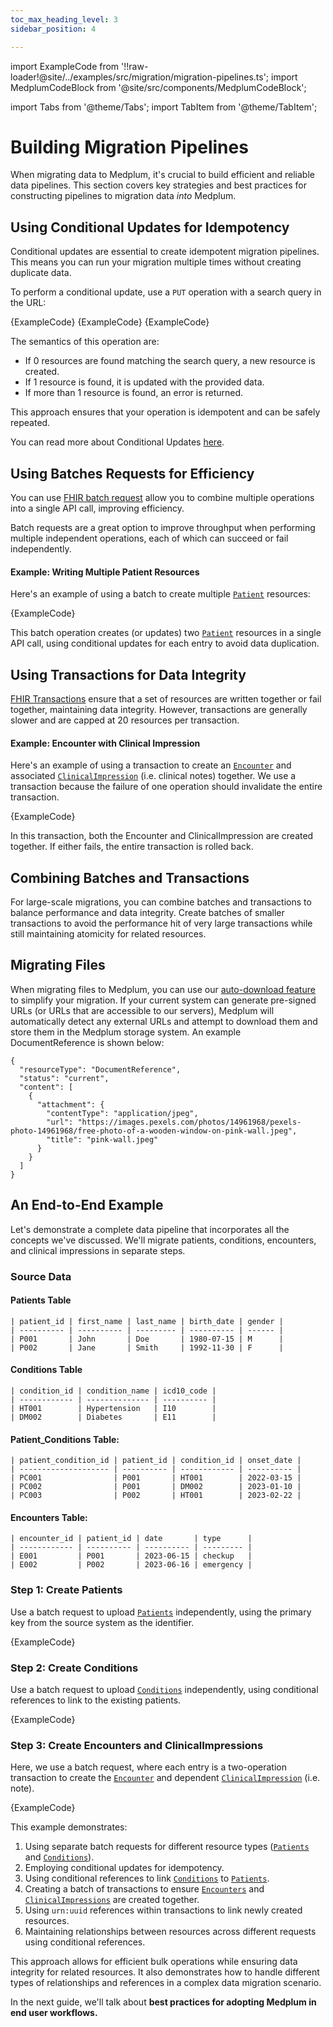 ```yaml
---
toc_max_heading_level: 3
sidebar_position: 4

---
```


import ExampleCode from '!!raw-loader!@site/../examples/src/migration/migration-pipelines.ts';
import MedplumCodeBlock from '@site/src/components/MedplumCodeBlock';

import Tabs from '@theme/Tabs';
import TabItem from '@theme/TabItem';

# Building Migration Pipelines

When migrating data to Medplum, it's crucial to build efficient and reliable data pipelines. This section covers key strategies and best practices for constructing pipelines to migration data _into_ Medplum.

[patient]: /docs/api/fhir/resources/patient
[condition]: /docs/api/fhir/resources/condition
[encounter]: /docs/api/fhir/resources/encounter
[clinicalimpression]: /docs/api/fhir/resources/clinicalimpression

## Using Conditional Updates for Idempotency

Conditional updates are essential to create idempotent migration pipelines. This means you can run your migration multiple times without creating duplicate data.

To perform a conditional update, use a `PUT` operation with a search query in the URL:

<Tabs groupId="language">
  <TabItem value="ts" label="TypeScript">
    <MedplumCodeBlock language="ts" selectBlocks="medplum-sdk-upsert">
      {ExampleCode}
    </MedplumCodeBlock>
  </TabItem>
  <TabItem value="curl" label="cURL">
    <MedplumCodeBlock language="bash" selectBlocks="curl-upsert">
      {ExampleCode}
    </MedplumCodeBlock>
  </TabItem>
  <TabItem value="cli" label="CLI">
    <MedplumCodeBlock language="bash" selectBlocks="medplum-cli-upsert">
      {ExampleCode}
    </MedplumCodeBlock>
  </TabItem>
</Tabs>

The semantics of this operation are:

- If 0 resources are found matching the search query, a new resource is created.
- If 1 resource is found, it is updated with the provided data.
- If more than 1 resource is found, an error is returned.

This approach ensures that your operation is idempotent and can be safely repeated.

You can read more about Conditional Updates [here](/docs/fhir-datastore/working-with-fhir#upsert).

## Using Batches Requests for Efficiency

You can use [FHIR batch request](/docs/fhir-datastore/fhir-batch-requests) allow you to combine multiple operations into a single API call, improving efficiency.

Batch requests are a great option to improve throughput when performing multiple independent operations, each of which can succeed or fail independently.

#### Example: Writing Multiple Patient Resources

Here's an example of using a batch to create multiple [`Patient`][patient] resources:

<MedplumCodeBlock language="ts" selectBlocks="create-patients-batch">
    {ExampleCode}
</MedplumCodeBlock>

This batch operation creates (or updates) two [`Patient`][patient] resources in a single API call, using conditional updates for each entry to avoid data duplication.

## Using Transactions for Data Integrity

[FHIR Transactions](/docs/fhir-datastore/fhir-batch-requests#internal-references) ensure that a set of resources are written together or fail together, maintaining data integrity. However, transactions are generally slower and are capped at 20 resources per transaction.

#### Example: Encounter with Clinical Impression

Here's an example of using a transaction to create an [`Encounter`][encounter] and associated [`ClinicalImpression`][clinicalimpression] (i.e. clinical notes) together. We use a transaction because the failure of one operation should invalidate the entire transaction.

<MedplumCodeBlock language="ts" selectBlocks="encounter-and-impression-transaction">
    {ExampleCode}
</MedplumCodeBlock>

In this transaction, both the Encounter and ClinicalImpression are created together. If either fails, the entire transaction is rolled back.

## Combining Batches and Transactions

For large-scale migrations, you can combine batches and transactions to balance performance and data integrity. Create batches of smaller transactions to avoid the performance hit of very large transactions while still maintaining atomicity for related resources.

## Migrating Files 

When migrating files to Medplum, you can use our [auto-download feature](https://www.medplum.com/docs/self-hosting/config-settings#autodownloadenabled) to simplify your migration. If your current system can generate pre-signed URLs (or URLs that are accessible to our servers), Medplum will automatically detect any external URLs and attempt to download them and store them in the Medplum storage system. An example DocumentReference is shown below: 

```
{
  "resourceType": "DocumentReference",
  "status": "current",
  "content": [
    {
      "attachment": {
        "contentType": "application/jpeg",
        "url": "https://images.pexels.com/photos/14961968/pexels-photo-14961968/free-photo-of-a-wooden-window-on-pink-wall.jpeg",
        "title": "pink-wall.jpeg"
      }
    }
  ]
}
```

## An End-to-End Example

Let's demonstrate a complete data pipeline that incorporates all the concepts we've discussed. We'll migrate patients, conditions, encounters, and clinical impressions in separate steps.

### Source Data

#### Patients Table

```
| patient_id | first_name | last_name | birth_date | gender |
| ---------- | ---------- | --------- | ---------- | ------ |
| P001       | John       | Doe       | 1980-07-15 | M      |
| P002       | Jane       | Smith     | 1992-11-30 | F      |
```

#### Conditions Table

```
| condition_id | condition_name | icd10_code |
| ------------ | -------------- | ---------- |
| HT001        | Hypertension   | I10        |
| DM002        | Diabetes       | E11        |
```

#### Patient_Conditions Table:

```
| patient_condition_id | patient_id | condition_id | onset_date |
| -------------------- | ---------- | ------------ | ---------- |
| PC001                | P001       | HT001        | 2022-03-15 |
| PC002                | P001       | DM002        | 2023-01-10 |
| PC003                | P002       | HT001        | 2023-02-22 |
```

#### Encounters Table:

```
| encounter_id | patient_id | date       | type      |
| ------------ | ---------- | ---------- | --------- |
| E001         | P001       | 2023-06-15 | checkup   |
| E002         | P002       | 2023-06-16 | emergency |
```

### Step 1: Create Patients

Use a batch request to upload [`Patients`][patient] independently, using the primary key from the source system as the identifier.

<MedplumCodeBlock language="ts" selectBlocks="create-patients-batch">
    {ExampleCode}
</MedplumCodeBlock>

### Step 2: Create Conditions

Use a batch request to upload [`Conditions`][condition] independently, using conditional references to link to the existing patients.

<MedplumCodeBlock language="ts" selectBlocks="create-conditions-batch">
    {ExampleCode}
</MedplumCodeBlock>

### Step 3: Create Encounters and ClinicalImpressions

Here, we use a batch request, where each entry is a two-operation transaction to create the [`Encounter`][encounter] and dependent [`ClinicalImpression`][clinicalimpression] (i.e. note).

<MedplumCodeBlock language="ts" selectBlocks="create-encounters-and-impressions-batch-transaction">
    {ExampleCode}
</MedplumCodeBlock>

This example demonstrates:

1. Using separate batch requests for different resource types ([`Patients`][patient] and [`Conditions`][condition]).
2. Employing conditional updates for idempotency.
3. Using conditional references to link [`Conditions`][condition] to [`Patients`][patient].
4. Creating a batch of transactions to ensure [`Encounters`][encounter] and [`ClinicalImpressions`][clinicalimpression] are created together.
5. Using `urn:uuid` references within transactions to link newly created resources.
6. Maintaining relationships between resources across different requests using conditional references.

This approach allows for efficient bulk operations while ensuring data integrity for related resources. It also demonstrates how to handle different types of relationships and references in a complex data migration scenario.

In the next guide, we'll talk about **best practices for adopting Medplum in end user workflows.**
